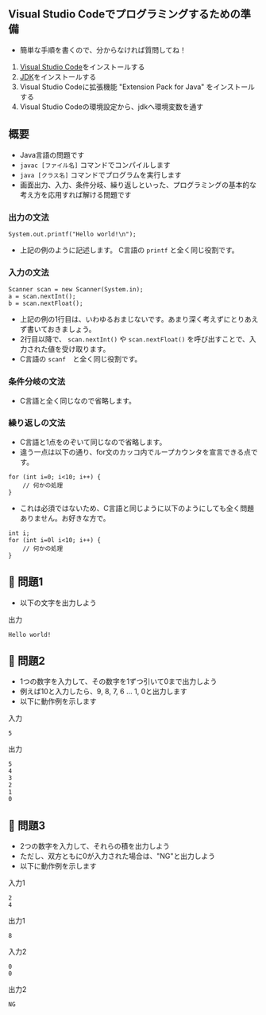 ## Visual Studio Codeでプログラミングするための準備

- 簡単な手順を書くので、分からなければ質問してね！

1. [Visual Studio Code](https://azure.microsoft.com/ja-jp/products/visual-studio-code/)をインストールする
2. [JDK](https://www.oracle.com/java/technologies/downloads/)をインストールする
3. Visual Studio Codeに拡張機能 "Extension Pack for Java" をインストールする
4. Visual Studio Codeの環境設定から、jdkへ環境変数を通す

## 概要

- Java言語の問題です
- `javac [ファイル名]` コマンドでコンパイルします
- `java [クラス名]` コマンドでプログラムを実行します
- 画面出力、入力、条件分岐、繰り返しといった、プログラミングの基本的な考え方を応用すれば解ける問題です



### 出力の文法

```
System.out.printf("Hello world!\n");
```

- 上記の例のように記述します。 C言語の `printf` と全く同じ役割です。

### 入力の文法

```
Scanner scan = new Scanner(System.in);
a = scan.nextInt();
b = scan.nextFloat();
```

- 上記の例の1行目は、いわゆるおまじないです。あまり深く考えずにとりあえず書いておきましょう。
- 2行目以降で、 `scan.nextInt()` や `scan.nextFloat()` を呼び出すことで、入力された値を受け取ります。
- C言語の `scanf`　と全く同じ役割です。

### 条件分岐の文法

- C言語と全く同じなので省略します。

### 繰り返しの文法

- C言語と1点をのぞいて同じなので省略します。
- 違う一点は以下の通り、for文のカッコ内でループカウンタを宣言できる点です。

```
for (int i=0; i<10; i++) {
    // 何かの処理
}
```

- これは必須ではないため、C言語と同じように以下のようにしても全く問題ありません。お好きな方で。

```
int i;
for (int i=0l i<10; i++) {
    // 何かの処理
}
```

## :turtle: 問題1

- 以下の文字を出力しよう

出力

```
Hello world!
```

## :dog: 問題2

- 1つの数字を入力して、その数字を1ずつ引いて0まで出力しよう
- 例えば10と入力したら、9, 8, 7, 6 ... 1, 0と出力します
- 以下に動作例を示します

入力

```
5
```

出力

```
5
4
3
2
1
0
```


## :bear: 問題3

- 2つの数字を入力して、それらの積を出力しよう
- ただし、双方ともに0が入力された場合は、"NG"と出力しよう
- 以下に動作例を示します

入力1

```
2
4
```

出力1

```
8
```

入力2

```
0
0
```

出力2

```
NG
```
